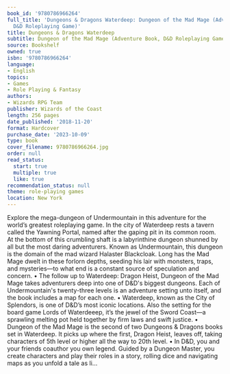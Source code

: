 ```yaml
---
book_id: '9780786966264'
full_title: 'Dungeons & Dragons Waterdeep: Dungeon of the Mad Mage (Adventure Book,
  D&D Roleplaying Game)'
title: Dungeons & Dragons Waterdeep
subtitle: Dungeon of the Mad Mage (Adventure Book, D&D Roleplaying Game)
source: Bookshelf
owned: true
isbn: '9780786966264'
language:
- English
topics:
- Games
- Role Playing & Fantasy
authors:
- Wizards RPG Team
publisher: Wizards of the Coast
length: 256 pages
date_published: '2018-11-20'
format: Hardcover
purchase_date: '2023-10-09'
type: book
cover_filename: 9780786966264.jpg
order: null
read_status:
  start: true
  multiple: true
  like: true
recommendation_status: null
theme: role-playing games
location: New York
---
```

Explore the mega-dungeon of Undermountain in this adventure for the world’s greatest roleplaying game.
In the city of Waterdeep rests a tavern called the Yawning Portal, named after the gaping pit in its common room. At the bottom of this crumbling shaft is a labyrinthine dungeon shunned by all but the most daring adventurers. Known as Undermountain, this dungeon is the domain of the mad wizard Halaster Blackcloak. Long has the Mad Mage dwelt in these forlorn depths, seeding his lair with monsters, traps, and mysteries—to what end is a constant source of speculation and concern.
• The follow up to Waterdeep: Dragon Heist, Dungeon of the Mad Mage takes adventurers deep into one of D&D's biggest dungeons. Each of Undermountain's twenty-three levels is an adventure setting unto itself, and the book includes a map for each one.
• Waterdeep, known as the City of Splendors, is one of D&D’s most iconic locations. Also the setting for the board game Lords of Waterdeeep, it’s the jewel of the Sword Coast—a sprawling melting pot held together by firm laws and swift justice.
• Dungeon of the Mad Mage is the second of two Dungeons & Dragons books set in Waterdeep. It picks up where the first, Dragon Heist, leaves off, taking characters of 5th level or higher all the way to 20th level.
• In D&D, you and your friends coauthor you own legend. Guided by a Dungeon Master, you create characters and play their roles in a story, rolling dice and navigating maps as you unfold a tale as li...

